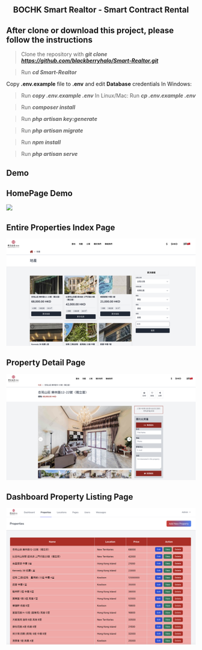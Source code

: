 <div align="center">
  
## BOCHK Smart Realtor - Smart Contract Rental

</div>

## After clone or download this project, please follow the instructions

> Clone the repository with **_git clone https://github.com/blackberryhalo/Smart-Realtor.git_**

> Run **_cd Smart-Realtor_**

Copy **.env.example** file to **.env** and edit **Database** credentials 
In Windows:
> Run **_copy .env.example .env_**
In Linux/Mac:
> Run **_cp .env.example .env_**

> Run **_composer install_**

> Run **_php artisan key:generate_**

> Run **_php artisan migrate_**

> Run **_npm install_**

> Run **_php artisan serve_**

## Demo
## HomePage Demo
<img src="https://github.com/blackberryhalo/Smart-Realtor/blob/main/z_others/demo-images/Homepage.png.png"/>

## Entire Properties Index Page
<img src="https://github.com/blackberryhalo/Smart-Realtor/blob/main/z_others/demo-images/Property-Index.png"/>

## Property Detail Page
<img src="https://github.com/blackberryhalo/Smart-Realtor/blob/main/z_others/demo-images/Property-Detail.png"/>

## Dashboard Property Listing Page
<img src="https://github.com/blackberryhalo/Smart-Realtor/blob/main/z_others/demo-images/Property-Listing.png"/>


